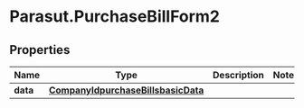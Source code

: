 # Parasut.PurchaseBillForm2

## Properties
Name | Type | Description | Notes
------------ | ------------- | ------------- | -------------
**data** | [**CompanyIdpurchaseBillsbasicData**](CompanyIdpurchaseBillsbasicData.md) |  | 



